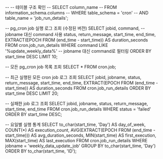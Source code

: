 -- -- 테이블 구조 확인
-- SELECT column_name
-- FROM information_schema.columns
-- WHERE table_schema = 'cron'
-- AND table_name = 'job_run_details';

-- pg_cron job 실행 로그 조회 (수정된 버전)
SELECT 
  jobid,
  command,  -- jobname 대신 command 사용
  status,
  return_message,
  start_time,
  end_time,
  EXTRACT(EPOCH FROM (end_time - start_time)) AS duration_seconds
FROM 
  cron.job_run_details
WHERE 
  command LIKE '%update_weekly_data%'  -- jobname 대신 command로 필터링
ORDER BY 
  start_time DESC
LIMIT 10;

-- 모든 pg_cron job 목록 조회
SELECT * FROM cron.job;

-- 최근 실행된 모든 cron job 로그 조회
SELECT 
  jobid,
  jobname,
  status,
  return_message,
  start_time,
  end_time,
  EXTRACT(EPOCH FROM (end_time - start_time)) AS duration_seconds
FROM 
  cron.job_run_details
ORDER BY 
  start_time DESC
LIMIT 20;

-- 실패한 job 로그 조회
SELECT 
  jobid,
  jobname,
  status,
  return_message,
  start_time,
  end_time
FROM 
  cron.job_run_details
WHERE 
  status = 'failed'
ORDER BY 
  start_time DESC;

-- 요일별 실행 통계
SELECT 
  to_char(start_time, 'Day') AS day_of_week,
  COUNT(*) AS execution_count,
  AVG(EXTRACT(EPOCH FROM (end_time - start_time))) AS avg_duration_seconds,
  MIN(start_time) AS first_execution,
  MAX(start_time) AS last_execution
FROM 
  cron.job_run_details
WHERE 
  jobname = 'weekly_data_update_job'
GROUP BY 
  to_char(start_time, 'Day')
ORDER BY 
  to_char(start_time, 'ID');